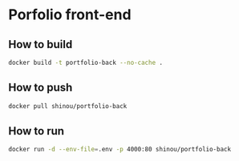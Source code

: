 # Porfolio front-end

## How to build
```bash
docker build -t portfolio-back --no-cache .
```

## How to push
```bash
docker pull shinou/portfolio-back
```

## How to run
```bash
docker run -d --env-file=.env -p 4000:80 shinou/portfolio-back
```
